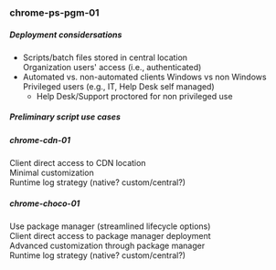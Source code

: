 ### chrome-ps-pgm-01  

##### Deployment considersations  
- Scripts/batch files stored in central location  
  Organization users' access (i.e., authenticated)
- Automated vs. non-automated clients
  Windows vs non Windows  
  Privileged users (e.g., IT, Help Desk self managed)
  - Help Desk/Support proctored for non privileged use  

##### Preliminary script use cases  
##### chrome-cdn-01  
Client direct access to CDN location  
Minimal customization  
Runtime log strategy (native? custom/central?)  

##### chrome-choco-01  
Use package manager (streamlined lifecycle options)  
Client direct access to package manager deployment    
Advanced customization through package manager  
Runtime log strategy (native? custom/central?)  

